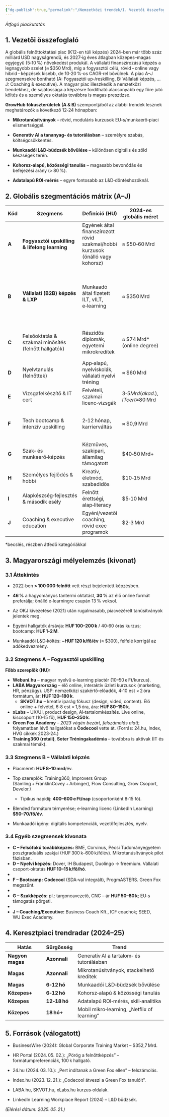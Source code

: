 ```yaml
---
{"dg-publish":true,"permalink":"/Nemzetközi trendek/I. Vezetői összefoglaló magyarul/","dgShowBacklinks":true,"dgEnableSearch":true,"dgShowTags":true}
---
```


*Átfogó piackutatás*

## 1. Vezetői összefoglaló

A globális felnőttoktatási piac (K12-en túli képzés) 2024-ben már több száz milliárd USD nagyságrendű, és 2027‑ig éves átlagban közepes–magas egyjegyű (5‑10 %) növekedést produkál. A vállalati finanszírozású képzés a legnagyobb szelet (≈ $350 Mrd), míg a fogyasztói célú, rövid – online vagy hibrid – képzések kisebb, de 10‑20 %‑os CAGR‑rel bővülnek. A piac A–J szegmensekre bontható (A: Fogyasztói up‑/reskilling, B: Vállalati képzés, … J: Coaching & executive). A magyar piac illeszkedik a nemzetközi trendekhez, de sajátossága a képzésre fordítható alacsonyabb egy főre jutó költés és a személyes oktatás továbbra is magas presztízse.

**GrowHub fókuszterületek (A & B)** szempontjából az alábbi trendek lesznek meghatározók a következő 12‑24 hónapban:

- **Mikrotanúsítványok** – rövid, moduláris kurzusok EU‑s/munkaerő‑piaci elismertséggel.
    
- **Generatív AI a tananyag‑ és tutorálásban** – személyre szabás, költségcsökkentés.
    
- **Munkaadói L&D‑büdzsék bővülése** – különösen digitális és zöld készségek terén.
    
- **Kohorsz‑alapú, közösségi tanulás** – magasabb bevonódás és befejezési arány (> 80 %).
    
- **Adatalapú ROI‑mérés** – egyre fontosabb az L&D‑döntéshozóknál.
    

## 2. Globális szegmentációs mátrix (A–J)

|Kód|Szegmens|Definíció (HU)|2024-es globális méret|2024‑27 CAGR|Vezető szolgáltatók|
|---|---|---|---|---|---|
|**A**|**Fogyasztói upskilling & lifelong learning**|Egyének által finanszírozott rövid szakmai/hobbi kurzusok (önálló vagy kohorsz)|≈ $50‑60 Mrd|10‑15 %|Coursera, Udemy, LinkedIn Learning, edX, Skillshare, **LABA**, **SKVOT**, **xLabs**, Maven|
|**B**|**Vállalati (B2B) képzés & LXP**|Munkaadó által fizetett ILT, vILT, e‑learning|≈ $350 Mrd|8‑10 %|Skillsoft, Degreed, LinkedIn Learning for Business, Dale Carnegie, FranklinCovey, SAP SuccessFactors|
|**C**|Felsőoktatás & szakmai minősítés (felnőtt hallgatók)|Részidős diplomák, egyetemi mikrokreditek|≈ $74 Mrd* (online degree)|15‑20 % (online)|Open University UK, 2U/edX, Emeritus, Kaplan, Wiley|
|**D**|Nyelvtanulás (felnőttek)|App‑alapú, nyelviskolák, vállalati nyelvi tréning|≈ $60 Mrd|15‑20 % online|Duolingo, Babbel, Berlitz|
|**E**|Vizsgafelkészítő & IT cert|Felvételi, szakmai licenc‑vizsgák|$3‑5 Mrd (akad.), IT cert ≈ $80 Mrd|5‑8 %|Kaplan, PMI, Pearson VUE, Simplilearn|
|**F**|Tech bootcamp & intenzív upskilling|2‑12 hónap, karrierváltás|≈ $0,9 Mrd|10‑15 %|General Assembly, Le Wagon, **Codecool** (CEE), Ironhack|
|**G**|Szak‑ és munkaerő‑képzés|Kézműves, szakipari, államilag támogatott|$40‑50 Mrd+|3‑6 %|WIFI, állami programok|
|**H**|Személyes fejlődés & hobbi|Kreatív, életmód, szabadidős|$10‑15 Mrd|5‑7 %|MasterClass, Domestika|
|**I**|Alapkészség‑fejlesztés & második esély|Felnőtt érettségi, alap‑literacy|$5‑10 Mrd|1‑3 %|Közoktatási intézmények, NGO‑k|
|**J**|Coaching & executive education|Egyéni/vezetői coaching, rövid exec programok|$2‑3 Mrd|≈ 5 %|BetterUp, CoachHub, top business school exec ed|

*becslés, részben átfedő kategóriákkal

## 3. Magyarországi mélyelemzés (kivonat)

### 3.1 Áttekintés

- 2022‑ben **> 100 000 felnőtt** vett részt bejelentett képzésben.
    
- **46 %** a hagyományos tantermi oktatást, **30 %** az élő online formát preferálja; önálló e‑learningre csupán 13 % voksol.
    
- Az OKJ kivezetése (2021) után rugalmasabb, piacvezérelt tanúsítványok jelentek meg.
    
- Egyéni hallgatók ársávja: **HUF 100–200 k** / 40‑60 órás kurzus; bootcamp: **HUF 1‑2 M**.
    
- Munkaadói L&D‑költés: ~**HUF 120 k/fő/év** (≈ $300), felfelé korrigál az adókedvezmény.
    

### 3.2 Szegmens A – Fogyasztói upskilling

**Főbb szereplők (HU):**

- **Webuni.hu** – magyar nyelvű e‑learning piactér (10–50 e Ft/kurzus).
- **LABA Magyarország** – élő online, interaktív üzleti kurzusok (marketing, HR, pénzügy). USP: nemzetközi szakértő‑előadók, 4‑10 est × 2 óra formátum, ár: **HUF 120–180 k**.
	- **SKVOT.hu** – kreatív iparág fókusz (design, videó, content). Élő online + felvétel, 6‑8 est × 1,5 óra, ára: **HUF 80–150 k**.
- **xLabs** – UX/UI, product design, AI‑tartalomkészítés. Live online, kiscsoport (10‑15 fő), **HUF 150–250 k**.
- **Green Fox Academy** – _2023 végén bezárt, felszámolás alatt_; folyamatban lévő hallgatókat a **Codecool** vette át. (Forrás: 24.hu, Index, HVG cikkek 2023‑24.)
- **Training360 (retail)**, **Soter Tréningakadémia** – továbbra is aktívak (IT és szakmai témák).
    

### 3.3 Szegmens B – Vállalati képzés

- Piacméret: **HUF 8–10 mrd**/év.
    
- Top szereplők: Training360, Improvers Group (Sämling + FranklinCovey + Arbinger), Flow Consulting, Grow Csoport, Develor.\
    
    - Tipikus napidíj: **400–600 e Ft/nap** (csoportonként 8‑15 fő).
        
- Blended formátum térnyerése; e‑learning licenc (LinkedIn Learning) **$50–70/fő/év**.
    
- Munkaadói igény: digitális kompetenciák, vezetőfejlesztés, nyelv.
    

### 3.4 Egyéb szegmensek kivonata

- **C – Felsőfokú továbbképzés:** BME, Corvinus, Pécsi Tudományegyetem posztgraduális szakjai (HUF 300 k–600 k/félév). Mikrotanúsítványok pilot fázisban.
- **D – Nyelvi képzés:** Dover, IH Budapest, Duolingo → freemium. Vállalati csoport‑oktatás **HUF 10–15 k/fő/hó**.
- 
- **F – Bootcamp:** **Codecool** (SDA‑val integrált), ProgmASTERS. Green Fox megszűnt.
- 
- **G – Szakképzés:** pl.: targoncavezető, CNC – ár **HUF 50–80 k**; EU‑s támogatás pörgeti.
- 
- **J – Coaching/Executive:** Business Coach Kft., ICF coachok; SEED, WU Exec Academy.
    

## 4. Keresztpiaci trendradar (2024–25)

|Hatás|Sürgősség|Trend|
|---|---|---|
|**Nagyon magas**|**Azonnali**|Generatív AI a tartalom‑ és tutorálásban|
|**Magas**|**Azonnali**|Mikrotanúsítványok, stackelhető kreditek|
|**Magas**|**6‑12 hó**|Munkaadói L&D‑büdzsék bővülése|
|**Közepes+**|**6‑12 hó**|Kohorsz‑alapú & közösségi tanulás|
|**Közepes**|**12‑18 hó**|Adatalapú ROI‑mérés, skill‑analitika|
|**Közepes**|**18 hó+**|Mobil mikro‑learning, „Netflix of learning”|

## 5. Források (válogatott)

- BusinessWire (2024): Global Corporate Training Market – $352,7 Mrd.
    
- HR Portal (2024. 05. 02.): „Pörög a felnőttképzés” – formátumpreferenciák, 100 k hallgató.
    
- 24.hu (2024. 03. 10.): „Pert indítanak a Green Fox ellen” – felszámolás.
    
- Index.hu (2023. 12. 21.): „Codecool átveszi a Green Fox tanulóit”.
    
- LABA.hu, SKVOT.hu, xLabs.hu kurzus‑oldalak.
    
- LinkedIn Learning Workplace Report (2024) – L&D büdzsék.
    

_(Elérési dátum: 2025. 05. 21.)_